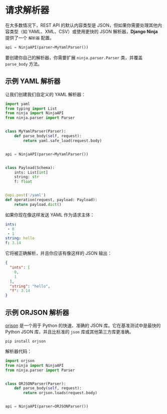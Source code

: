 # 请求解析器

在大多数情况下，REST API 的默认内容类型是 JSON，但如果你需要处理其他内容类型（如 YAML、XML、CSV）或使用更快的 JSON 解析器，**Django Ninja** 提供了一个 `解析器` 配置。

```python
api = NinjaAPI(parser=MyYamlParser())
```

要创建你自己的解析器，你需要扩展 `ninja.parser.Parser` 类，并覆盖 `parse_body` 方法。


## 示例 YAML 解析器

让我们创建我们自定义的 YAML 解析器：

```python hl_lines="4 8 9"
import yaml
from typing import List
from ninja import NinjaAPI
from ninja.parser import Parser


class MyYamlParser(Parser):
    def parse_body(self, request):
        return yaml.safe_load(request.body)


api = NinjaAPI(parser=MyYamlParser())


class Payload(Schema):
    ints: List[int]
    string: str
    f: float


@api.post('/yaml')
def operation(request, payload: Payload):
    return payload.dict()


```

如果你现在像这样发送 YAML 作为请求主体：

```YAML
ints:
 - 0
 - 1
string: hello
f: 3.14
```

它将被正确解析，并且你应该有像这样的 JSON 输出：


```JSON
{
  "ints": [
    0,
    1
  ],
  "string": "hello",
  "f": 3.14
}
```


## 示例 ORJSON 解析器

[orjson](https://github.com/ijl/orjson#orjson) 是一个用于 Python 的快速、准确的 JSON 库。它在基准测试中是最快的 Python JSON 库，并且比标准的 `json` 库或其他第三方库更准确。

```
pip install orjson
```

解析器代码：

```python hl_lines="1 8 9"
import orjson
from ninja import NinjaAPI
from ninja.parser import Parser


class ORJSONParser(Parser):
    def parse_body(self, request):
        return orjson.loads(request.body)


api = NinjaAPI(parser=ORJSONParser())
```

